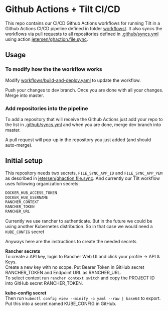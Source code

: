# Github Actions + Tilt CI/CD

This repo contains our CI/CD Github Actions workflows for running Tilt in a Github Actions CI/CD pipeline defined in folder [workflows/](workflows/).
It also syncs the workflows via pull requests to all repositories defined in [.github/syncs.yml][2] using action [jetersen/ghaction.file.sync][1].

## Usage

### To modify how the the workflow works

Modify [workflows/build-and-deploy.yaml](workflows/build-and-deploy.yaml) to update the workflow.

Push your changes to dev branch. Once you are done with all your changes. Merge into master.

### Add repositories into the pipeline

To add a repository that will receive the Github Actions just add your repo to the list in [.github/syncs.yml][2] and when you are done, merge dev branch into master.

A pull request will pop-up in the repository you just added (and should auto-merge).

## Initial setup

This repository needs two secrets, `FILE_SYNC_APP_ID` and `FILE_SYNC_APP_PEM` as described in [jetersen/ghaction.file.sync][1].
And currently our Tilt workflow uses following organization secrets:

```txt
DOCKER_HUB_ACCESS_TOKEN
DOCKER_HUB_USERNAME
RANCHER_CONTEXT
RANCHER_TOKEN
RANCHER_URL
```

Currently we use rancher to authenticate. But in the future we could be using another Kubernetes distribution. So in that case we would need a `KUBE_CONFIG` secret

Anyways here are the instructions to create the needed secrets

**Rancher secrets**  
To create a API key, login to Rancher Web UI and click your profile -> API & Keys.  
Create a new key with no scope. Put Bearer Token in GitHub secret RANCHER_TOKEN and Endpoint URL as RANCHER_URL.  
To select context run `rancher context switch` and copy the PROJECT ID into GitHub secret RANCHER_TOKEN.  

**kube-config secret**  
Then run `kubectl config view --minify -o yaml --raw | base64` to export.  
Put this into a secret named KUBE_CONFIG in GitHub.  

[1]: https://github.com/jetersen/ghaction.file.sync/
[2]: .github/syncs.yml
